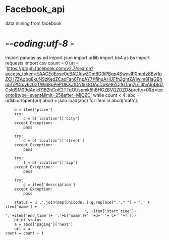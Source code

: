 # Facebook_api
data mining from facebook
# -*-coding:utf-8 -*
import pandas as pd
import json
import urllib
import bs4 as bs
import requests
import csv
count = 0
url = 'https://graph.facebook.com/v2.7/search?access_token=EAACEdEose0cBADAiwZCm8D3iPBqp4SwyvIP0mnfz8Bw1pZCH7ZAgbg8kuNSzKedZCaoFan6FnpAY7XfihuAHUFfh2ghtZA1wlm8l1aGBhonTiPCrov6z0zTWi68pPePUKXJfDNtkk8OAcDqKe9ZCjf6Tnq7uT3hiA948dZCsIdSM09dAdjeR1B2hCpK2TTqOUspmk5hBHGZBVQZDZD&pretty=0&q=toronto&type=event&limit=25&after=MjQZD'
while count < 4:
    abc = urllib.urlopen(url)
    abcd =  json.load(abc)
    for item in abcd['data']:

        b = item['place']
        try:
            c = b['location']['city']
        except Exception:
            pass   

        try:
            d = b['location']['street']
        except Exception:
            pass

        try:
            f = b['location']['zip']
        except Exception:
            pass

        try:
            g = item['description']
        except Exception:
            pass

        status = u','.join(map(unicode, [ g.replace(","," ") + ',' + item['name'] + 
                                       ','+item['start_time']+ ','+item['end_time']+ ','+b['name']+' '+d+' '+ c+' '+f ]))
        print status
        a = abcd['paging']['next']
        url = a
    count = count + 1
